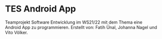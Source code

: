 # TES Android App

Teamprojekt Software Entwicklung im WS21/22 mit dem Thema eine Android App zu programmieren.
Erstellt von: Fatih Ünal, Johanna Nagel und Vito Völker.
